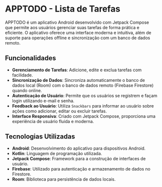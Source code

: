 # APPTODO - Lista de Tarefas

APPTODO é um aplicativo Android desenvolvido com Jetpack Compose que permite aos usuários gerenciar suas tarefas de forma prática e eficiente. O aplicativo oferece uma interface moderna e intuitiva, além de suporte para operações offline e sincronização com um banco de dados remoto.

## Funcionalidades

- **Gerenciamento de Tarefas**: Adicione, edite e exclua tarefas com facilidade.
- **Sincronização de Dados**: Sincroniza automaticamente o banco de dados local (Room) com o banco de dados remoto (Firebase Firestore) quando online.
- **Autenticação de Usuário**: Permite que os usuários se registrem e façam login utilizando e-mail e senha.
- **Feedback ao Usuário**: Utiliza `Snackbars` para informar ao usuário sobre ações como adicionar, editar ou excluir tarefas.
- **Interface Responsiva**: Criado com Jetpack Compose, proporciona uma experiência de usuário fluida e moderna.

## Tecnologias Utilizadas

- **Android**: Desenvolvimento do aplicativo para dispositivos Android.
- **Kotlin**: Linguagem de programação utilizada.
- **Jetpack Compose**: Framework para a construção de interfaces de usuário.
- **Firebase**: Utilizado para autenticação e armazenamento de dados no Firestore.
- **Room**: Biblioteca para persistência de dados locais.
